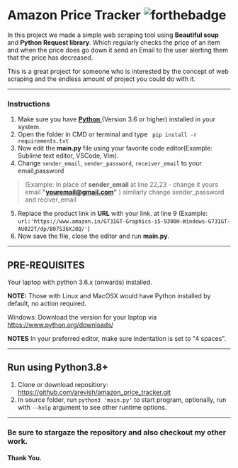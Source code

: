 
# Amazon Price Tracker ![forthebadge](https://forthebadge.com/images/badges/made-with-python.svg)

In this project we made a simple web scraping tool using **Beautiful soup** and **Python Request library**. Which regularly checks the price of an item and when the price does go down it send an Email to the user alerting them that the price has decreased.

This is a great project for someone who is interested by the concept of web scraping and the endless amount of project you could do with it.

---
### Instructions
 1. Make sure you have [**Python** ](https://www.python.org/)(Version 3.6 or higher) installed in your system.
 2. Open the folder in CMD or terminal and type ``` pip install -r requirements.txt```
 3. Now edit the **main.py** file using your favorite code editor(Example: Sublime text editor, VSCode, Vim).
 4. Change `sender_email`, `sender_password`, `receiver_email`
 to your email,password 
 > (Example: In place of **sender_email** at line 22,23 - change it yours email **"youremail@gmail.com"** ) 
  similarly change sender_password and reciver_email

 5. Replace the product link in **URL** with your link.
 at line 9 (Example: ```url:'https://www.amazon.in/G731GT-Graphics-i5-9300H-Windows-G731GT-AU022T/dp/B07S36XJ8Q/'```)
 6. Now save the file, close the editor and run **main.py**.
---

## PRE-REQUISITES
Your laptop with python 3.6.x (onwards) installed.

**NOTE:** Those with Linux and MacOSX would have Python installed by default, no action required.

Windows: Download the version for your laptop via https://www.python.org/downloads/

**NOTES**
In your preferred editor, make sure indentation is set to "4 spaces".

---

## Run using Python3.8+
1. Clone or download repositiory: https://github.com/arevish/amazon_price_tracker.git
2. In source folder, run `python3 'main.py'` to start program, optionally, run with `--help` argument to see other runtime options.

---
### Be sure to stargaze the repository and also checkout my other work.
#### Thank You.